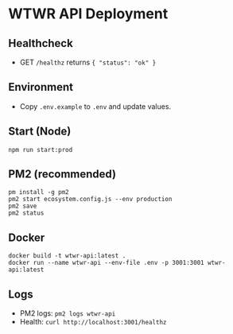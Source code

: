 # WTWR API Deployment

## Healthcheck
- GET `/healthz` returns `{ "status": "ok" }`

## Environment
- Copy `.env.example` to `.env` and update values.

## Start (Node)
```
npm run start:prod
```

## PM2 (recommended)
```
pm install -g pm2
pm2 start ecosystem.config.js --env production
pm2 save
pm2 status
```

## Docker
```
docker build -t wtwr-api:latest .
docker run --name wtwr-api --env-file .env -p 3001:3001 wtwr-api:latest
```

## Logs
- PM2 logs: `pm2 logs wtwr-api`
- Health: `curl http://localhost:3001/healthz`
